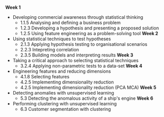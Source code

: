 **Week 1**
- Developing commercial awareness through statistical thinking
    - 1.1.5 Analysing and defining a business problem
    - 1.2.3 Developing a hypothesis and presenting a proposed solution
    - 1.2.5 Using feature engineering as a problem-solving tool
**Week 2**
- Using statistical techniques to test hypotheses
    - 2.1.3 Applying hypothesis testing to organisational scenarios
    - 2.2.3 Intepreting correlation
    - 2.3.5 Building models and interpreting results
**Week 3**
- Taking a critical approach to selecting statistical techniques
    - 3.2.4 Applying non-parametric tests to a data-set
**Week 4**
- Engineering features and reducing dimensions
    - 4.1.8 Selecting features
    - 4.2.5 Implementing dimensionality reduction
    - 4.2.5 Implementing dimensionality reduction (PCA MCA)
**Week 5**
- Detecting anomalies with unsupervised learning
    - 5.3 Detecting the anomalous activity of a ship's engine
**Week 6**
- Performing clustering with unsupervised learning
    - 6.3 Customer segmentation with clustering

  
